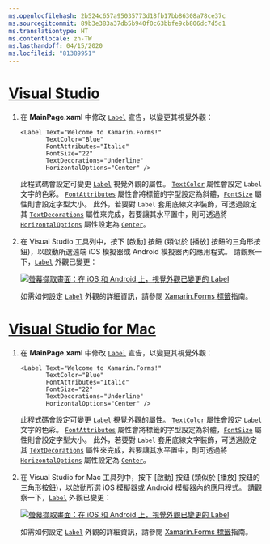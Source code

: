 ```yaml
---
ms.openlocfilehash: 2b524c657a95035773d18fb17bb86308a78ce37c
ms.sourcegitcommit: 89b3e383a37db5b940f0c63bbfe9cb806dc7d5d1
ms.translationtype: HT
ms.contentlocale: zh-TW
ms.lasthandoff: 04/15/2020
ms.locfileid: "81389951"
---
```

# <a name="visual-studio"></a>[Visual Studio](#tab/vswin)

1. 在 **MainPage.xaml** 中修改 [`Label`](xref:Xamarin.Forms.Label) 宣告，以變更其視覺外觀：

    ```xaml
    <Label Text="Welcome to Xamarin.Forms!"
           TextColor="Blue"
           FontAttributes="Italic"
           FontSize="22"
           TextDecorations="Underline"
           HorizontalOptions="Center" />
    ```

    此程式碼會設定可變更 [`Label`](xref:Xamarin.Forms.Label) 視覺外觀的屬性。 [`TextColor`](xref:Xamarin.Forms.Label.TextColor) 屬性會設定 `Label` 文字的色彩。 [`FontAttributes`](xref:Xamarin.Forms.Label.FontAttributes) 屬性會將標籤的字型設定為斜體，[`FontSize`](xref:Xamarin.Forms.Label.FontSize) 屬性則會設定字型大小。 此外，若要對 `Label` 套用底線文字裝飾，可透過設定其 [`TextDecorations`](xref:Xamarin.Forms.Label.TextDecorations) 屬性來完成，若要讓其水平置中，則可透過將 [`HorizontalOptions`](xref:Xamarin.Forms.View.HorizontalOptions) 屬性設定為 [`Center`](xref:Xamarin.Forms.LayoutOptions.Center)。

1. 在 Visual Studio 工具列中，按下 [啟動] 按鈕 (類似於 [播放] 按鈕的三角形按鈕)，以啟動所選遠端 iOS 模擬器或 Android 模擬器內的應用程式。 請觀察一下，[`Label`](xref:Xamarin.Forms.Label) 外觀已變更：

    [![螢幕擷取畫面：在 iOS 和 Android 上，視覺外觀已變更的 Label](../images/change-label-appearance.png "外觀已變更的 Label")](../images/change-label-appearance-large.png#lightbox "外觀已變更的 Label")

    如需如何設定 [`Label`](xref:Xamarin.Forms.Label) 外觀的詳細資訊，請參閱 [Xamarin.Forms 標籤](~/xamarin-forms/user-interface/text/label.md)指南。

# <a name="visual-studio-for-mac"></a>[Visual Studio for Mac](#tab/vsmac)

1. 在 **MainPage.xaml** 中修改 [`Label`](xref:Xamarin.Forms.Label) 宣告，以變更其視覺外觀：

    ```xaml
    <Label Text="Welcome to Xamarin.Forms!"
           TextColor="Blue"
           FontAttributes="Italic"
           FontSize="22"
           TextDecorations="Underline"
           HorizontalOptions="Center" />
    ```

    此程式碼會設定可變更 [`Label`](xref:Xamarin.Forms.Label) 視覺外觀的屬性。 [`TextColor`](xref:Xamarin.Forms.Label.TextColor) 屬性會設定 `Label` 文字的色彩。 [`FontAttributes`](xref:Xamarin.Forms.Label.FontAttributes) 屬性會將標籤的字型設定為斜體，[`FontSize`](xref:Xamarin.Forms.Label.FontSize) 屬性則會設定字型大小。 此外，若要對 `Label` 套用底線文字裝飾，可透過設定其 [`TextDecorations`](xref:Xamarin.Forms.Label.TextDecorations) 屬性來完成，若要讓其水平置中，則可透過將 [`HorizontalOptions`](xref:Xamarin.Forms.View.HorizontalOptions) 屬性設定為 [`Center`](xref:Xamarin.Forms.LayoutOptions.Center)。

1. 在 Visual Studio for Mac 工具列中，按下 [啟動] 按鈕 (類似於 [播放] 按鈕的三角形按鈕)，以啟動所選 iOS 模擬器或 Android 模擬器內的應用程式。 請觀察一下，[`Label`](xref:Xamarin.Forms.Label) 外觀已變更：

    [![螢幕擷取畫面：在 iOS 和 Android 上，視覺外觀已變更的 Label](../images/change-label-appearance.png "外觀已變更的 Label")](../images/change-label-appearance-large.png#lightbox "外觀已變更的 Label")

    如需如何設定 [`Label`](xref:Xamarin.Forms.Label) 外觀的詳細資訊，請參閱 [Xamarin.Forms 標籤](~/xamarin-forms/user-interface/text/label.md)指南。
